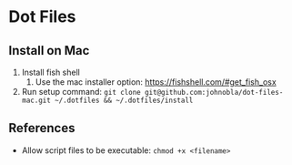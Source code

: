 # Dot Files

## Install on Mac

1. Install fish shell
   1. Use the mac installer option: https://fishshell.com/#get_fish_osx
1. Run setup command: `git clone git@github.com:johnobla/dot-files-mac.git ~/.dotfiles && ~/.dotfiles/install`

## References

- Allow script files to be executable: `chmod +x <filename>`
